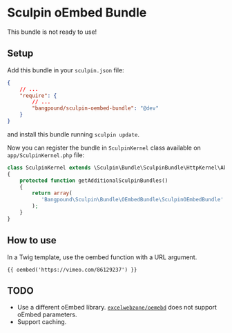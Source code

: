# Sculpin oEmbed Bundle

This bundle is not ready to use!

## Setup

Add this bundle in your ```sculpin.json``` file:

```json
{
    // ...
    "require": {
        // ...
        "bangpound/sculpin-oembed-bundle": "@dev"
    }
}
```

and install this bundle running ```sculpin update```.

Now you can register the bundle in ```SculpinKernel``` class available on ```app/SculpinKernel.php``` file:

```php
class SculpinKernel extends \Sculpin\Bundle\SculpinBundle\HttpKernel\AbstractKernel
{
    protected function getAdditionalSculpinBundles()
    {
        return array(
           'Bangpound\Sculpin\Bundle\OEmbedBundle\SculpinOEmbedBundle'
        );
    }
}
```

## How to use

In a Twig template, use the oembed function with a URL argument.

```
{{ oembed('https://vimeo.com/86129237') }}
```

## TODO

* Use a different oEmbed library. [`excelwebzone/oemebd`](https://github.com/excelwebzone/Omlex) does not support
  oEmbed parameters.
* Support caching.
